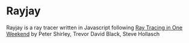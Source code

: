# Rayjay

Rayjay is a ray tracer written in Javascript following [Ray Tracing in One Weekend](https://raytracing.github.io/books/RayTracingInOneWeekend.html) by Peter Shirley, Trevor David Black, Steve Hollasch
